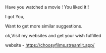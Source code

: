  Have you watched a movie ! You liked it ! 

 I got You,

 Want to get more similar suggestions.

 ok,Visit my websites and get your wish fulfilled 


 website - https://choosyfilms.streamlit.app/